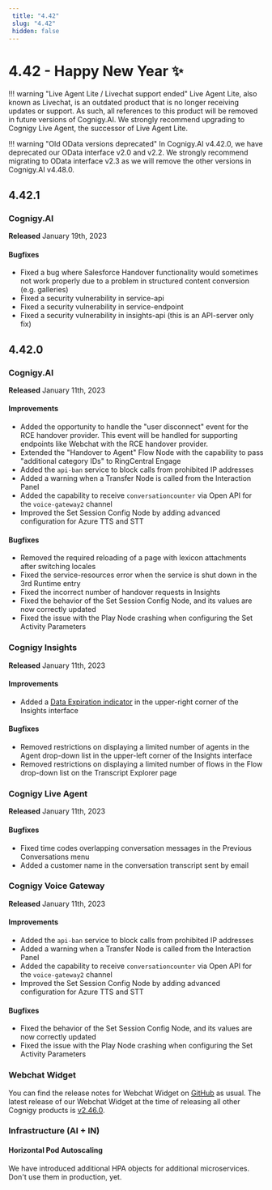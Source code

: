 ```yaml
---
 title: "4.42" 
 slug: "4.42" 
 hidden: false 
---
```

# 4.42 - Happy New Year ✨

!!! warning "Live Agent Lite / Livechat support ended"
    Live Agent Lite, also known as Livechat, is an outdated product that is no longer receiving updates or support. As such, all references to this product will be removed in future versions of Cognigy.AI. We strongly recommend upgrading to Cognigy Live Agent, the successor of Live Agent Lite.

!!! warning "Old OData versions deprecated"
    In Cognigy.AI v4.42.0, we have deprecated our OData interface v2.0 and v2.2. We strongly recommend migrating to OData interface v2.3 as we will remove the other versions in Cognigy.AI v4.48.0.

## 4.42.1

### Cognigy.AI

**Released** January 19th, 2023

#### Bugfixes
- Fixed a bug where Salesforce Handover functionality would sometimes not work properly due to a problem in structured content conversion (e.g. galleries)
- Fixed a security vulnerability in service-api
- Fixed a security vulnerability in service-endpoint
- Fixed a security vulnerability in insights-api (this is an API-server only fix)

## 4.42.0

### Cognigy.AI

**Released** January 11th, 2023

#### Improvements

- Added the opportunity to handle the "user disconnect" event for the RCE handover provider. This event will be handled for supporting endpoints like Webchat with the RCE handover provider.
- Extended the "Handover to Agent" Flow Node with the capability to pass "additional category IDs" to RingCentral Engage
- Added the `api-ban` service to block calls from prohibited IP addresses
- Added a warning when a Transfer Node is called from the Interaction Panel
- Added the capability to receive `conversationcounter` via Open API for the `voice-gateway2` channel
- Improved the Set Session Config Node by adding advanced configuration for Azure TTS and STT

#### Bugfixes

- Removed the required reloading of a page with lexicon attachments after switching locales
- Fixed the service-resources error when the service is shut down in the 3rd Runtime entry
- Fixed the incorrect number of handover requests in Insights
- Fixed the behavior of the Set Session Config Node, and its values are now correctly updated
- Fixed the issue with the Play Node crashing when configuring the Set Activity Parameters

### Cognigy Insights

**Released** January 11th, 2023

#### Improvements

- Added a [Data Expiration indicator](../insights/data-management/ttl.md) in the upper-right corner of the Insights interface

#### Bugfixes

- Removed restrictions on displaying a limited number of agents in the Agent drop-down list in the upper-left corner of the Insights interface
- Removed restrictions on displaying a limited number of flows in the Flow drop-down list on the Transcript Explorer page

### Cognigy Live Agent

**Released** January 11th, 2023

#### Bugfixes

- Fixed time codes overlapping conversation messages in the Previous Conversations menu
- Added a customer name in the conversation transcript sent by email

### Cognigy Voice Gateway

**Released** January 11th, 2023

#### Improvements

- Added the `api-ban` service to block calls from prohibited IP addresses
- Added a warning when a Transfer Node is called from the Interaction Panel
- Added the capability to receive `conversationcounter` via Open API for the `voice-gateway2` channel
- Improved the Set Session Config Node by adding advanced configuration for Azure TTS and STT

#### Bugfixes

- Fixed the behavior of the Set Session Config Node, and its values are now correctly updated
- Fixed the issue with the Play Node crashing when configuring the Set Activity Parameters

### Webchat Widget

You can find the release notes for Webchat Widget on [GitHub](https://github.com/Cognigy/WebchatWidget/releases) as usual. The latest release of our Webchat Widget at the time of releasing all other Cognigy products is [v2.46.0](https://github.com/Cognigy/WebchatWidget/releases/tag/v2.46.0).

### Infrastructure (AI + IN)

#### Horizontal Pod Autoscaling

We have introduced additional HPA objects for additional microservices. Don't use them in production, yet.
